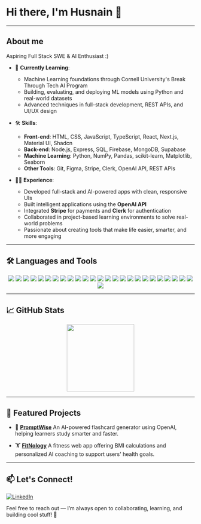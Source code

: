 # Hi there, I'm Husnain 👋

---

## About me

Aspiring Full Stack SWE & AI Enthusiast :)

* 🌱 **Currently Learning**:

  * Machine Learning foundations through Cornell University's Break Through Tech AI Program
  * Building, evaluating, and deploying ML models using Python and real-world datasets
  * Advanced techniques in full-stack development, REST APIs, and UI/UX design

* 🛠️ **Skills**:

  * **Front-end**: HTML, CSS, JavaScript, TypeScript, React, Next.js, Material UI, Shadcn
  * **Back-end**: Node.js, Express, SQL, Firebase, MongoDB, Supabase
  * **Machine Learning**: Python, NumPy, Pandas, scikit-learn, Matplotlib, Seaborn
  * **Other Tools**: Git, Figma, Stripe, Clerk, OpenAI API, REST APIs

* 👨‍💻 **Experience**:

  * Developed full-stack and AI-powered apps with clean, responsive UIs
  * Built intelligent applications using the **OpenAI API**
  * Integrated **Stripe** for payments and **Clerk** for authentication
  * Collaborated in project-based learning environments to solve real-world problems
  * Passionate about creating tools that make life easier, smarter, and more engaging

---

## 🛠 Languages and Tools

<div align="center">
  <img src="https://img.shields.io/badge/React-61DAFB?style=for-the-badge&logo=react&logoColor=black" />
  <img src="https://img.shields.io/badge/HTML5-E34F26?style=for-the-badge&logo=html5&logoColor=white" />
  <img src="https://img.shields.io/badge/CSS3-1572B6?style=for-the-badge&logo=css3&logoColor=white" />
  <img src="https://img.shields.io/badge/JavaScript-F7DF1E?style=for-the-badge&logo=javascript&logoColor=black" />
  <img src="https://img.shields.io/badge/TypeScript-3178C6?style=for-the-badge&logo=typescript&logoColor=white" />
  <img src="https://img.shields.io/badge/MySQL-4479A1?style=for-the-badge&logo=mysql&logoColor=white" />
  <img src="https://img.shields.io/badge/MongoDB-47A248?style=for-the-badge&logo=mongodb&logoColor=white" />
  <img src="https://img.shields.io/badge/Express.js-000000?style=for-the-badge&logo=express&logoColor=white" />
  <img src="https://img.shields.io/badge/Node.js-339933?style=for-the-badge&logo=nodedotjs&logoColor=white" />
  <img src="https://img.shields.io/badge/Redux-764ABC?style=for-the-badge&logo=redux&logoColor=white" />
  <img src="https://img.shields.io/badge/Tailwind%20CSS-06B6D4?style=for-the-badge&logo=tailwindcss&logoColor=white" />
  <img src="https://img.shields.io/badge/Material--UI-0081CB?style=for-the-badge&logo=mui&logoColor=white" />
  <img src="https://img.shields.io/badge/Chart.js-FF6384?style=for-the-badge&logo=chartdotjs&logoColor=white" />
  <img src="https://img.shields.io/badge/D3.js-F9A03C?style=for-the-badge&logo=d3dotjs&logoColor=black" />
  <img src="https://img.shields.io/badge/Python-3776AB?style=for-the-badge&logo=python&logoColor=white" />
  <img src="https://img.shields.io/badge/scikit--learn-F7931E?style=for-the-badge&logo=scikit-learn&logoColor=white" />
  <img src="https://img.shields.io/badge/Numpy-013243?style=for-the-badge&logo=numpy&logoColor=white" />
  <img src="https://img.shields.io/badge/Pandas-150458?style=for-the-badge&logo=pandas&logoColor=white" />
  <img src="https://img.shields.io/badge/Matplotlib-11557C?style=for-the-badge&logo=matplotlib&logoColor=white" />
  <img src="https://img.shields.io/badge/Seaborn-76B900?style=for-the-badge&logo=seaborn&logoColor=white" />
  <img src="https://img.shields.io/badge/Figma-F24E1E?style=for-the-badge&logo=figma&logoColor=white" />
  <img src="https://img.shields.io/badge/Linux-FCC624?style=for-the-badge&logo=linux&logoColor=black" />
  <img src="https://img.shields.io/badge/Git-F05032?style=for-the-badge&logo=git&logoColor=white" />
  <img src="https://img.shields.io/badge/WordPress-21759B?style=for-the-badge&logo=wordpress&logoColor=white" />
  <img src="https://img.shields.io/badge/Java-007396?style=for-the-badge&logo=java&logoColor=white" />
  <img src="https://img.shields.io/badge/PostgreSQL-4169E1?style=for-the-badge&logo=postgresql&logoColor=white" />
</div>

---

## 📈 GitHub Stats

<div align="center">
  <img height="180em" src="https://github-readme-stats.vercel.app/api/top-langs/?username=huscse&layout=compact&theme=radical" />
</div>

---

## 🌟 Featured Projects

* 🚀 **[PromptWise](https://promptwise-first.vercel.app)**
  An AI-powered flashcard generator using OpenAI, helping learners study smarter and faster.

* 🏋️ **[FitNology](https://fitnologyy.vercel.app)**
  A fitness web app offering BMI calculations and personalized AI coaching to support users' health goals.

---

## 📫 Let's Connect!

[![LinkedIn](https://img.shields.io/badge/-LinkedIn-blue?style=for-the-badge\&logo=linkedin\&logoColor=white)](https://www.linkedin.com/in/husnain-khaliq-5414b9277)

Feel free to reach out — I’m always open to collaborating, learning, and building cool stuff! 🚀

